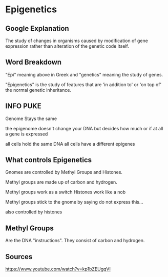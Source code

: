 # Epigenetics


## Google Explanation 
The study of changes in organisms caused by modification of gene expression rather than alteration of the genetic code itself.

## Word Breakdown 
"Epi" meaning above in Greek and "genetics" meaning the study of genes.

"Epigenetics" is the study of features that are 'in addition to' or 'on top of' the normal genetic inheritance. 


## INFO PUKE 

Genome Stays the same 

the epigenome doesn't change your DNA but decides how much or if at all a gene is expressed 

all cells hold the same DNA 
all cells have a different epigenes 


## What controls Epigenetics 
Gnomes are controlled by Methyl Groups and Histones.

Methyl groups are made up of carbon and hydrogen.



Methyl groups work as a switch 
Histones work like a nob

Methyl groups stick to the gnome by saying do not express this...

also controlled by histones




## Methyl Groups

Are the DNA "instructions". 
They consist of carbon and hydrogen.

## Sources
https://www.youtube.com/watch?v=kp1bZEUgqVI